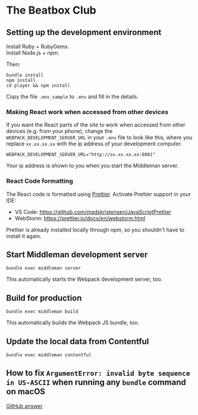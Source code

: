 # The Beatbox Club

## Setting up the development environment

Install Ruby + RubyGems. \
Install Node.js + npm.

Then:

```
bundle install
npm install
cd player && npm install
```

Copy the file `.env_sample` to `.env` and fill in the details.

### Making React work when accessed from other devices

If you want the React parts of the site to work when accessed from other devices (e.g. from your phone), change the `WEBPACK_DEVELOPMENT_SERVER_URL` in your `.env` file to look like this, where you replace `xx.xx.xx.xx` with the ip address of your development computer.

```
WEBPACK_DEVELOPMENT_SERVER_URL="http://xx.xx.xx.xx:8081"
```

Your ip address is shown to you when you start the Middleman server.

### React Code formatting

The React code is formatted using [Prettier](https://prettier.io/). Activate Prettier support in your IDE:

* VS Code: https://github.com/madskristensen/JavaScriptPrettier
* WebStorm: https://prettier.io/docs/en/webstorm.html

Prettier is already installed locally through npm, so you shouldn't have to install it again.

## Start Middleman development server

```
bundle exec middleman server
```

This automatically starts the Webpack development server, too.

## Build for production

```
bundle exec middleman build
```

This automatically builds the Webpack JS bundle, too.

## Update the local data from Contentful

```
bundle exec middleman contentful
```

## How to fix `ArgumentError: invalid byte sequence in US-ASCII` when running any `bundle` command on macOS

[GitHub answer](https://github.com/gjtorikian/html-proofer/issues/476#issuecomment-391025176)